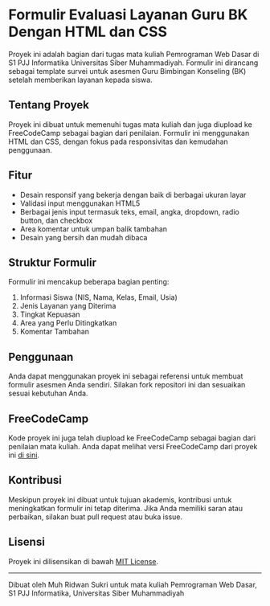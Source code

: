# Formulir Evaluasi Layanan Guru BK Dengan HTML dan CSS

Proyek ini adalah bagian dari tugas mata kuliah Pemrograman Web Dasar di S1 PJJ Informatika Universitas Siber
Muhammadiyah. Formulir ini dirancang sebagai template survei untuk asesmen Guru Bimbingan Konseling (BK) setelah
memberikan layanan kepada siswa.

## Tentang Proyek

Proyek ini dibuat untuk memenuhi tugas mata kuliah dan juga diupload ke FreeCodeCamp sebagai bagian dari penilaian.
Formulir ini menggunakan HTML dan CSS, dengan fokus pada responsivitas dan kemudahan penggunaan.

## Fitur

- Desain responsif yang bekerja dengan baik di berbagai ukuran layar
- Validasi input menggunakan HTML5
- Berbagai jenis input termasuk teks, email, angka, dropdown, radio button, dan checkbox
- Area komentar untuk umpan balik tambahan
- Desain yang bersih dan mudah dibaca

## Struktur Formulir

Formulir ini mencakup beberapa bagian penting:

1. Informasi Siswa (NIS, Nama, Kelas, Email, Usia)
2. Jenis Layanan yang Diterima
3. Tingkat Kepuasan
4. Area yang Perlu Ditingkatkan
5. Komentar Tambahan

## Penggunaan

Anda dapat menggunakan proyek ini sebagai referensi untuk membuat formulir asesmen Anda sendiri. Silakan fork repositori
ini dan sesuaikan sesuai kebutuhan Anda.

## FreeCodeCamp

Kode proyek ini juga telah diupload ke FreeCodeCamp sebagai bagian dari penilaian mata kuliah. Anda dapat melihat versi
FreeCodeCamp dari proyek ini [di sini](https://www.freecodecamp.org/ridwansukri).

## Kontribusi

Meskipun proyek ini dibuat untuk tujuan akademis, kontribusi untuk meningkatkan formulir ini tetap diterima. Jika Anda
memiliki saran atau perbaikan, silakan buat pull request atau buka issue.

## Lisensi

Proyek ini dilisensikan di bawah [MIT License](LICENSE).

---

Dibuat oleh Muh Ridwan Sukri untuk mata kuliah Pemrograman Web Dasar, S1 PJJ Informatika, Universitas Siber Muhammadiyah